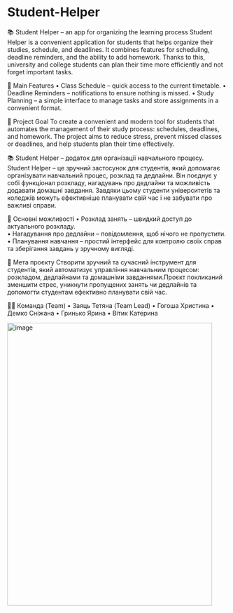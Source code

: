 # Student-Helper

📚 Student Helper – an app for organizing the learning process
Student Helper is a convenient application for students that helps organize their studies, schedule, and deadlines. It combines features for scheduling, deadline reminders, and the ability to add homework. Thanks to this, university and college students can plan their time more efficiently and not forget important tasks.

📝 Main Features
• Class Schedule – quick access to the current timetable.
• Deadline Reminders – notifications to ensure nothing is missed.
• Study Planning – a simple interface to manage tasks and store assignments in a convenient format.

🎯 Project Goal
To create a convenient and modern tool for students that automates the management of their study process: schedules, deadlines, and homework. The project aims to reduce stress, prevent missed classes or deadlines, and help students plan their time effectively.
 

📚 Student Helper – додаток для організації навчального процесу.
Student Helper – це зручний застосунок для студентів, який допомагає організувати навчальний процес, розклад та дедлайни. Він поєднує у собі функціонал розкладу, нагадувань про дедлайни та можливість додавати домашні завдання. Завдяки цьому студенти університетів та коледжів можуть ефективніше планувати свій час і не забувати про важливі справи. 

 📝 Основні можливості
•	Розклад занять – швидкий доступ до актуального розкладу.  
•	Нагадування про дедлайни – повідомлення, щоб нічого не пропустити.  
•	Планування навчання – простий інтерфейс для контролю своїх справ та зберігання завдань у зручному вигляді.  

🎯 Мета проєкту
Створити зручний та сучасний інструмент для студентів, який автоматизує управління навчальним процесом: розкладом, дедлайнами та домашніми завданнями.Проєкт покликаний зменшити стрес, уникнути пропущених занять чи дедлайнів та допомогти студентам ефективно планувати свій час.

👩‍💻 Команда (Team)
•	Заяць Тетяна (Team Lead)
•	Гогоша Христина
•	Демко Сніжана
•	Гринько Ярина
•	Вітик Катерина


<img width="468" height="645" alt="image" src="https://github.com/user-attachments/assets/57e25a25-eeaa-4195-9603-a596745e6262" />


